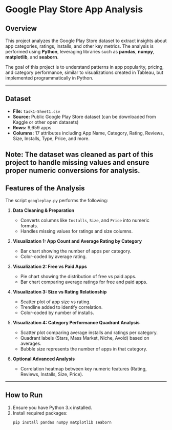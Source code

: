 # Google Play Store App Analysis

## Overview
This project analyzes the Google Play Store dataset to extract insights about app categories, ratings, installs, and other key metrics. The analysis is performed using **Python**, leveraging libraries such as **pandas**, **numpy**, **matplotlib**, and **seaborn**.

The goal of this project is to understand patterns in app popularity, pricing, and category performance, similar to visualizations created in Tableau, but implemented programmatically in Python.

---

## Dataset
- **File:** `task1-Sheet1.csv`  
- **Source:** Public Google Play Store dataset (can be downloaded from Kaggle or other open datasets)  
- **Rows:** 9,659 apps  
- **Columns:** 17 attributes including App Name, Category, Rating, Reviews, Size, Installs, Type, Price, and more.  

**Note:** The dataset was cleaned as part of this project to handle missing values and ensure proper numeric conversions for analysis.
---

## Features of the Analysis
The script `googleplay.py` performs the following:

1. **Data Cleaning & Preparation**
   - Converts columns like `Installs`, `Size`, and `Price` into numeric formats.
   - Handles missing values for ratings and size columns.

2. **Visualization 1: App Count and Average Rating by Category**
   - Bar chart showing the number of apps per category.
   - Color-coded by average rating.

3. **Visualization 2: Free vs Paid Apps**
   - Pie chart showing the distribution of free vs paid apps.
   - Bar chart comparing average ratings for free and paid apps.

4. **Visualization 3: Size vs Rating Relationship**
   - Scatter plot of app size vs rating.
   - Trendline added to identify correlation.
   - Color-coded by number of installs.

5. **Visualization 4: Category Performance Quadrant Analysis**
   - Scatter plot comparing average installs and ratings per category.
   - Quadrant labels (Stars, Mass Market, Niche, Avoid) based on averages.
   - Bubble size represents the number of apps in that category.

6. **Optional Advanced Analysis**
   - Correlation heatmap between key numeric features (Rating, Reviews, Installs, Size, Price).

---

## How to Run
1. Ensure you have Python 3.x installed.
2. Install required packages:
   ```bash
   pip install pandas numpy matplotlib seaborn

